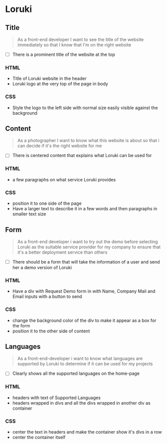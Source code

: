 # Loruki

## Title

> As a front-end developer I want to see the title of the website immediately so
> that I know that I'm on the right website

- [ ] There is a prominent title of the website at the top

### HTML

- Title of Loruki website in the header
- Loruki logo at the very top of the page in body

### CSS

- Style the logo to the left side with normal size easily visible against the
  background

## Content

> As a photographer I want to know what this website is about so that i can
> decide if it's the right website for me

- [ ] There is centered content that explains what Loruki can be used for

### HTML

- a few paragraphs on what service Loruki provides

### CSS

- position it to one side of the page
- Have a larger text to describe it in a few words and then paragraphs in
  smaller text size

## Form

> As a front-end developer i want to try out the demo before selecting Loruki as
> the suitable service provider for my company to ensure that it's a better
> deployment service than others

- [ ] There should be a form that will take the information of a user and send
      her a demo version of Loruki

### HTML

- Have a div with Request Demo form in with Name, Company Mail and Email inputs
  with a button to send

### CSS

- change the background color of the div to make it appear as a box for the form
- position it to the other side of content

## Languages

> As a front-end-developer i want to know what languages are supported by Loruki
> to determine if it can be used for my projects

- [ ] Clearly shows all the supported languages on the home-page

### HTML

- headers with text of Supported Languages
- headers wrapped in divs and all the divs wrapped in another div as container

### CSS

- center the text in headers and make the container show it's divs in a row
- center the container itself
